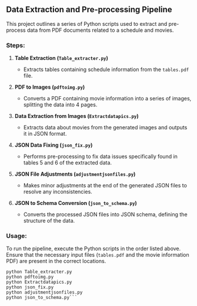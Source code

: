 ## Data Extraction and Pre-processing Pipeline

This project outlines a series of Python scripts used to extract and pre-process data from PDF documents related to a schedule and movies.

### Steps:

1.  **Table Extraction (`Table_extracter.py`)**
    * Extracts tables containing schedule information from the `tables.pdf` file.

2.  **PDF to Images (`pdftoimg.py`)**
    * Converts a PDF containing movie information into a series of images, splitting the data into 4 pages.

3.  **Data Extraction from Images (`Extractdatapics.py`)**
    * Extracts data about movies from the generated images and outputs it in JSON format.

4.  **JSON Data Fixing (`json_fix.py`)**
    * Performs pre-processing to fix data issues specifically found in tables 5 and 6 of the extracted data.

5.  **JSON File Adjustments (`adjustmentjsonfiles.py`)**
    * Makes minor adjustments at the end of the generated JSON files to resolve any inconsistencies.

6.  **JSON to Schema Conversion (`json_to_schema.py`)**
    * Converts the processed JSON files into JSON schema, defining the structure of the data.

### Usage:

To run the pipeline, execute the Python scripts in the order listed above. Ensure that the necessary input files (`tables.pdf` and the movie information PDF) are present in the correct locations.

```
python Table_extracter.py
python pdftoimg.py
python Extractdatapics.py
python json_fix.py
python adjustmentjsonfiles.py
python json_to_schema.py```
